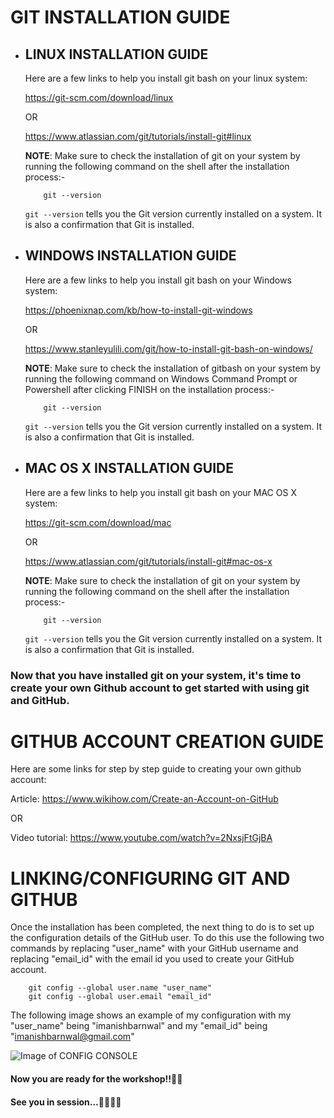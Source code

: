 # GIT INSTALLATION GUIDE

- ## LINUX INSTALLATION GUIDE

  Here are a few links to help you install git bash on your linux system:

  https://git-scm.com/download/linux

  OR

  https://www.atlassian.com/git/tutorials/install-git#linux

  **NOTE**: Make sure to check the installation of git on your system by running the following command on the shell after the installation process:-

          git --version

  `git --version` tells you the Git version currently installed on a system. It is also a confirmation that Git is installed.

- ## WINDOWS INSTALLATION GUIDE

  Here are a few links to help you install git bash on your Windows system:

  https://phoenixnap.com/kb/how-to-install-git-windows

  OR

  https://www.stanleyulili.com/git/how-to-install-git-bash-on-windows/

  **NOTE**: Make sure to check the installation of gitbash on your system by running the following command on Windows Command Prompt or Powershell after clicking FINISH on the installation process:-

          git --version

  `git --version` tells you the Git version currently installed on a system. It is also a confirmation that Git is installed.

- ## MAC OS X INSTALLATION GUIDE

  Here are a few links to help you install git bash on your MAC OS X system:

  https://git-scm.com/download/mac

  OR

  https://www.atlassian.com/git/tutorials/install-git#mac-os-x

  **NOTE**: Make sure to check the installation of git on your system by running the following command on the shell after the installation process:-

          git --version

  `git --version` tells you the Git version currently installed on a system. It is also a confirmation that Git is installed.

### Now that you have installed git on your system, it's time to create your own Github account to get started with using git and GitHub.

# GITHUB ACCOUNT CREATION GUIDE

Here are some links for step by step guide to creating your own github account:

Article: https://www.wikihow.com/Create-an-Account-on-GitHub

OR

Video tutorial: https://www.youtube.com/watch?v=2NxsjFtGjBA

# LINKING/CONFIGURING GIT AND GITHUB

Once the installation has been completed, the next thing to do is to set up the configuration details of the GitHub user. To do this use the following two commands by replacing "user_name" with your GitHub username and replacing "email_id" with the email id you used to create your GitHub account.

        git config --global user.name "user_name"
        git config --global user.email "email_id"

The following image shows an example of my configuration with my "user_name" being "imanishbarnwal" and my "email_id" being "imanishbarnwal@gmail.com"

![Image of CONFIG CONSOLE](https://i.postimg.cc/WbmGGJvS/Screenshot-from-2022-03-03-23-03-50.png)

#### Now you are ready for the workshop!!🚀🚀

#### See you in session...👩‍💻👨‍💻
